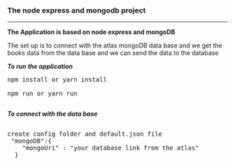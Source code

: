 ### The node express and mongodb project 
***
**The Application is based on node express and mongoDB**

The set up is to connect with the atlas mongoDB data base and we get the books data from the data base and we can send the data to the database 

***To run the application*** 
<pre>
npm install or yarn install 

npm run or yarn run 

</pre>

***To connect with the data base***

<pre>

create config folder and default.json file 
 "mongoDB":{
    "mongoUri" : "your database link from the atlas"    
  }

  